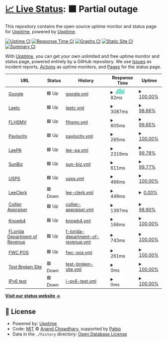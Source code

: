# [📈 Live Status](https://upptime.github.io/upptime): <!--live status--> **🟧 Partial outage**

This repository contains the open-source uptime monitor and status page for [Upptime](https://upptime.js.org), powered by [Upptime](https://github.com/upptime/upptime).

[![Uptime CI](https://github.com/upptime/upptime/workflows/Uptime%20CI/badge.svg)](https://github.com/upptime/upptime/actions?query=workflow%3A%22Uptime+CI%22)
[![Response Time CI](https://github.com/upptime/upptime/workflows/Response%20Time%20CI/badge.svg)](https://github.com/upptime/upptime/actions?query=workflow%3A%22Response+Time+CI%22)
[![Graphs CI](https://github.com/upptime/upptime/workflows/Graphs%20CI/badge.svg)](https://github.com/upptime/upptime/actions?query=workflow%3A%22Graphs+CI%22)
[![Static Site CI](https://github.com/upptime/upptime/workflows/Static%20Site%20CI/badge.svg)](https://github.com/upptime/upptime/actions?query=workflow%3A%22Static+Site+CI%22)
[![Summary CI](https://github.com/upptime/upptime/workflows/Summary%20CI/badge.svg)](https://github.com/upptime/upptime/actions?query=workflow%3A%22Summary+CI%22)

With [Upptime](https://upptime.js.org), you can get your own unlimited and free uptime monitor and status page, powered entirely by a GitHub repository. We use [Issues](https://github.com/upptime/upptime/issues) as incident reports, [Actions](https://github.com/upptime/upptime/actions) as uptime monitors, and [Pages](https://upptime.github.io/upptime) for the status page.

<!--start: status pages-->
<!-- This summary is generated by Upptime (https://github.com/upptime/upptime) -->
<!-- Do not edit this manually, your changes will be overwritten -->
<!-- prettier-ignore -->
| URL | Status | History | Response Time | Uptime |
| --- | ------ | ------- | ------------- | ------ |
| <img alt="" src="https://icons.duckduckgo.com/ip3/www.google.com.ico" height="13"> [Google](https://www.google.com) | 🟩 Up | [google.yml](https://github.com/kendrab-lctc/url.uptime/commits/HEAD/history/google.yml) | <details><summary><img alt="Response time graph" src="./graphs/google/response-time-week.png" height="20"> 82ms</summary><br><a href="https://upptime.github.io/upptime/history/google"><img alt="Response time 113" src="https://img.shields.io/endpoint?url=https%3A%2F%2Fraw.githubusercontent.com%2Fkendrab-lctc%2Furl.uptime%2FHEAD%2Fapi%2Fgoogle%2Fresponse-time.json"></a><br><a href="https://upptime.github.io/upptime/history/google"><img alt="24-hour response time 70" src="https://img.shields.io/endpoint?url=https%3A%2F%2Fraw.githubusercontent.com%2Fkendrab-lctc%2Furl.uptime%2FHEAD%2Fapi%2Fgoogle%2Fresponse-time-day.json"></a><br><a href="https://upptime.github.io/upptime/history/google"><img alt="7-day response time 82" src="https://img.shields.io/endpoint?url=https%3A%2F%2Fraw.githubusercontent.com%2Fkendrab-lctc%2Furl.uptime%2FHEAD%2Fapi%2Fgoogle%2Fresponse-time-week.json"></a><br><a href="https://upptime.github.io/upptime/history/google"><img alt="30-day response time 115" src="https://img.shields.io/endpoint?url=https%3A%2F%2Fraw.githubusercontent.com%2Fkendrab-lctc%2Furl.uptime%2FHEAD%2Fapi%2Fgoogle%2Fresponse-time-month.json"></a><br><a href="https://upptime.github.io/upptime/history/google"><img alt="1-year response time 113" src="https://img.shields.io/endpoint?url=https%3A%2F%2Fraw.githubusercontent.com%2Fkendrab-lctc%2Furl.uptime%2FHEAD%2Fapi%2Fgoogle%2Fresponse-time-year.json"></a></details> | <details><summary><a href="https://upptime.github.io/upptime/history/google">100.00%</a></summary><a href="https://upptime.github.io/upptime/history/google"><img alt="All-time uptime 100.00%" src="https://img.shields.io/endpoint?url=https%3A%2F%2Fraw.githubusercontent.com%2Fkendrab-lctc%2Furl.uptime%2FHEAD%2Fapi%2Fgoogle%2Fuptime.json"></a><br><a href="https://upptime.github.io/upptime/history/google"><img alt="24-hour uptime 100.00%" src="https://img.shields.io/endpoint?url=https%3A%2F%2Fraw.githubusercontent.com%2Fkendrab-lctc%2Furl.uptime%2FHEAD%2Fapi%2Fgoogle%2Fuptime-day.json"></a><br><a href="https://upptime.github.io/upptime/history/google"><img alt="7-day uptime 100.00%" src="https://img.shields.io/endpoint?url=https%3A%2F%2Fraw.githubusercontent.com%2Fkendrab-lctc%2Furl.uptime%2FHEAD%2Fapi%2Fgoogle%2Fuptime-week.json"></a><br><a href="https://upptime.github.io/upptime/history/google"><img alt="30-day uptime 100.00%" src="https://img.shields.io/endpoint?url=https%3A%2F%2Fraw.githubusercontent.com%2Fkendrab-lctc%2Furl.uptime%2FHEAD%2Fapi%2Fgoogle%2Fuptime-month.json"></a><br><a href="https://upptime.github.io/upptime/history/google"><img alt="1-year uptime 100.00%" src="https://img.shields.io/endpoint?url=https%3A%2F%2Fraw.githubusercontent.com%2Fkendrab-lctc%2Furl.uptime%2FHEAD%2Fapi%2Fgoogle%2Fuptime-year.json"></a></details>
| <img alt="" src="https://icons.duckduckgo.com/ip3/leetc.com.ico" height="13"> [Leetc](https://leetc.com) | 🟩 Up | [leetc.yml](https://github.com/kendrab-lctc/url.uptime/commits/HEAD/history/leetc.yml) | <details><summary><img alt="Response time graph" src="./graphs/leetc/response-time-week.png" height="20"> 3087ms</summary><br><a href="https://upptime.github.io/upptime/history/leetc"><img alt="Response time 3460" src="https://img.shields.io/endpoint?url=https%3A%2F%2Fraw.githubusercontent.com%2Fkendrab-lctc%2Furl.uptime%2FHEAD%2Fapi%2Fleetc%2Fresponse-time.json"></a><br><a href="https://upptime.github.io/upptime/history/leetc"><img alt="24-hour response time 246" src="https://img.shields.io/endpoint?url=https%3A%2F%2Fraw.githubusercontent.com%2Fkendrab-lctc%2Furl.uptime%2FHEAD%2Fapi%2Fleetc%2Fresponse-time-day.json"></a><br><a href="https://upptime.github.io/upptime/history/leetc"><img alt="7-day response time 3087" src="https://img.shields.io/endpoint?url=https%3A%2F%2Fraw.githubusercontent.com%2Fkendrab-lctc%2Furl.uptime%2FHEAD%2Fapi%2Fleetc%2Fresponse-time-week.json"></a><br><a href="https://upptime.github.io/upptime/history/leetc"><img alt="30-day response time 3486" src="https://img.shields.io/endpoint?url=https%3A%2F%2Fraw.githubusercontent.com%2Fkendrab-lctc%2Furl.uptime%2FHEAD%2Fapi%2Fleetc%2Fresponse-time-month.json"></a><br><a href="https://upptime.github.io/upptime/history/leetc"><img alt="1-year response time 3460" src="https://img.shields.io/endpoint?url=https%3A%2F%2Fraw.githubusercontent.com%2Fkendrab-lctc%2Furl.uptime%2FHEAD%2Fapi%2Fleetc%2Fresponse-time-year.json"></a></details> | <details><summary><a href="https://upptime.github.io/upptime/history/leetc">98.66%</a></summary><a href="https://upptime.github.io/upptime/history/leetc"><img alt="All-time uptime 99.66%" src="https://img.shields.io/endpoint?url=https%3A%2F%2Fraw.githubusercontent.com%2Fkendrab-lctc%2Furl.uptime%2FHEAD%2Fapi%2Fleetc%2Fuptime.json"></a><br><a href="https://upptime.github.io/upptime/history/leetc"><img alt="24-hour uptime 100.00%" src="https://img.shields.io/endpoint?url=https%3A%2F%2Fraw.githubusercontent.com%2Fkendrab-lctc%2Furl.uptime%2FHEAD%2Fapi%2Fleetc%2Fuptime-day.json"></a><br><a href="https://upptime.github.io/upptime/history/leetc"><img alt="7-day uptime 98.66%" src="https://img.shields.io/endpoint?url=https%3A%2F%2Fraw.githubusercontent.com%2Fkendrab-lctc%2Furl.uptime%2FHEAD%2Fapi%2Fleetc%2Fuptime-week.json"></a><br><a href="https://upptime.github.io/upptime/history/leetc"><img alt="30-day uptime 99.64%" src="https://img.shields.io/endpoint?url=https%3A%2F%2Fraw.githubusercontent.com%2Fkendrab-lctc%2Furl.uptime%2FHEAD%2Fapi%2Fleetc%2Fuptime-month.json"></a><br><a href="https://upptime.github.io/upptime/history/leetc"><img alt="1-year uptime 99.66%" src="https://img.shields.io/endpoint?url=https%3A%2F%2Fraw.githubusercontent.com%2Fkendrab-lctc%2Furl.uptime%2FHEAD%2Fapi%2Fleetc%2Fuptime-year.json"></a></details>
| <img alt="" src="https://icons.duckduckgo.com/ip3/www.flhsmv.gov.ico" height="13"> [FLHSMV](https://www.flhsmv.gov/) | 🟩 Up | [flhsmv.yml](https://github.com/kendrab-lctc/url.uptime/commits/HEAD/history/flhsmv.yml) | <details><summary><img alt="Response time graph" src="./graphs/flhsmv/response-time-week.png" height="20"> 605ms</summary><br><a href="https://upptime.github.io/upptime/history/flhsmv"><img alt="Response time 735" src="https://img.shields.io/endpoint?url=https%3A%2F%2Fraw.githubusercontent.com%2Fkendrab-lctc%2Furl.uptime%2FHEAD%2Fapi%2Fflhsmv%2Fresponse-time.json"></a><br><a href="https://upptime.github.io/upptime/history/flhsmv"><img alt="24-hour response time 441" src="https://img.shields.io/endpoint?url=https%3A%2F%2Fraw.githubusercontent.com%2Fkendrab-lctc%2Furl.uptime%2FHEAD%2Fapi%2Fflhsmv%2Fresponse-time-day.json"></a><br><a href="https://upptime.github.io/upptime/history/flhsmv"><img alt="7-day response time 605" src="https://img.shields.io/endpoint?url=https%3A%2F%2Fraw.githubusercontent.com%2Fkendrab-lctc%2Furl.uptime%2FHEAD%2Fapi%2Fflhsmv%2Fresponse-time-week.json"></a><br><a href="https://upptime.github.io/upptime/history/flhsmv"><img alt="30-day response time 629" src="https://img.shields.io/endpoint?url=https%3A%2F%2Fraw.githubusercontent.com%2Fkendrab-lctc%2Furl.uptime%2FHEAD%2Fapi%2Fflhsmv%2Fresponse-time-month.json"></a><br><a href="https://upptime.github.io/upptime/history/flhsmv"><img alt="1-year response time 735" src="https://img.shields.io/endpoint?url=https%3A%2F%2Fraw.githubusercontent.com%2Fkendrab-lctc%2Furl.uptime%2FHEAD%2Fapi%2Fflhsmv%2Fresponse-time-year.json"></a></details> | <details><summary><a href="https://upptime.github.io/upptime/history/flhsmv">99.85%</a></summary><a href="https://upptime.github.io/upptime/history/flhsmv"><img alt="All-time uptime 97.32%" src="https://img.shields.io/endpoint?url=https%3A%2F%2Fraw.githubusercontent.com%2Fkendrab-lctc%2Furl.uptime%2FHEAD%2Fapi%2Fflhsmv%2Fuptime.json"></a><br><a href="https://upptime.github.io/upptime/history/flhsmv"><img alt="24-hour uptime 98.92%" src="https://img.shields.io/endpoint?url=https%3A%2F%2Fraw.githubusercontent.com%2Fkendrab-lctc%2Furl.uptime%2FHEAD%2Fapi%2Fflhsmv%2Fuptime-day.json"></a><br><a href="https://upptime.github.io/upptime/history/flhsmv"><img alt="7-day uptime 99.85%" src="https://img.shields.io/endpoint?url=https%3A%2F%2Fraw.githubusercontent.com%2Fkendrab-lctc%2Furl.uptime%2FHEAD%2Fapi%2Fflhsmv%2Fuptime-week.json"></a><br><a href="https://upptime.github.io/upptime/history/flhsmv"><img alt="30-day uptime 99.96%" src="https://img.shields.io/endpoint?url=https%3A%2F%2Fraw.githubusercontent.com%2Fkendrab-lctc%2Furl.uptime%2FHEAD%2Fapi%2Fflhsmv%2Fuptime-month.json"></a><br><a href="https://upptime.github.io/upptime/history/flhsmv"><img alt="1-year uptime 97.32%" src="https://img.shields.io/endpoint?url=https%3A%2F%2Fraw.githubusercontent.com%2Fkendrab-lctc%2Furl.uptime%2FHEAD%2Fapi%2Fflhsmv%2Fuptime-year.json"></a></details>
| <img alt="" src="https://icons.duckduckgo.com/ip3/access.paylocity.com.ico" height="13"> [Paylocity](https://access.paylocity.com) | 🟩 Up | [paylocity.yml](https://github.com/kendrab-lctc/url.uptime/commits/HEAD/history/paylocity.yml) | <details><summary><img alt="Response time graph" src="./graphs/paylocity/response-time-week.png" height="20"> 265ms</summary><br><a href="https://upptime.github.io/upptime/history/paylocity"><img alt="Response time 241" src="https://img.shields.io/endpoint?url=https%3A%2F%2Fraw.githubusercontent.com%2Fkendrab-lctc%2Furl.uptime%2FHEAD%2Fapi%2Fpaylocity%2Fresponse-time.json"></a><br><a href="https://upptime.github.io/upptime/history/paylocity"><img alt="24-hour response time 167" src="https://img.shields.io/endpoint?url=https%3A%2F%2Fraw.githubusercontent.com%2Fkendrab-lctc%2Furl.uptime%2FHEAD%2Fapi%2Fpaylocity%2Fresponse-time-day.json"></a><br><a href="https://upptime.github.io/upptime/history/paylocity"><img alt="7-day response time 265" src="https://img.shields.io/endpoint?url=https%3A%2F%2Fraw.githubusercontent.com%2Fkendrab-lctc%2Furl.uptime%2FHEAD%2Fapi%2Fpaylocity%2Fresponse-time-week.json"></a><br><a href="https://upptime.github.io/upptime/history/paylocity"><img alt="30-day response time 269" src="https://img.shields.io/endpoint?url=https%3A%2F%2Fraw.githubusercontent.com%2Fkendrab-lctc%2Furl.uptime%2FHEAD%2Fapi%2Fpaylocity%2Fresponse-time-month.json"></a><br><a href="https://upptime.github.io/upptime/history/paylocity"><img alt="1-year response time 241" src="https://img.shields.io/endpoint?url=https%3A%2F%2Fraw.githubusercontent.com%2Fkendrab-lctc%2Furl.uptime%2FHEAD%2Fapi%2Fpaylocity%2Fresponse-time-year.json"></a></details> | <details><summary><a href="https://upptime.github.io/upptime/history/paylocity">100.00%</a></summary><a href="https://upptime.github.io/upptime/history/paylocity"><img alt="All-time uptime 99.99%" src="https://img.shields.io/endpoint?url=https%3A%2F%2Fraw.githubusercontent.com%2Fkendrab-lctc%2Furl.uptime%2FHEAD%2Fapi%2Fpaylocity%2Fuptime.json"></a><br><a href="https://upptime.github.io/upptime/history/paylocity"><img alt="24-hour uptime 100.00%" src="https://img.shields.io/endpoint?url=https%3A%2F%2Fraw.githubusercontent.com%2Fkendrab-lctc%2Furl.uptime%2FHEAD%2Fapi%2Fpaylocity%2Fuptime-day.json"></a><br><a href="https://upptime.github.io/upptime/history/paylocity"><img alt="7-day uptime 100.00%" src="https://img.shields.io/endpoint?url=https%3A%2F%2Fraw.githubusercontent.com%2Fkendrab-lctc%2Furl.uptime%2FHEAD%2Fapi%2Fpaylocity%2Fuptime-week.json"></a><br><a href="https://upptime.github.io/upptime/history/paylocity"><img alt="30-day uptime 100.00%" src="https://img.shields.io/endpoint?url=https%3A%2F%2Fraw.githubusercontent.com%2Fkendrab-lctc%2Furl.uptime%2FHEAD%2Fapi%2Fpaylocity%2Fuptime-month.json"></a><br><a href="https://upptime.github.io/upptime/history/paylocity"><img alt="1-year uptime 99.99%" src="https://img.shields.io/endpoint?url=https%3A%2F%2Fraw.githubusercontent.com%2Fkendrab-lctc%2Furl.uptime%2FHEAD%2Fapi%2Fpaylocity%2Fuptime-year.json"></a></details>
| <img alt="" src="https://icons.duckduckgo.com/ip3/leepa.org.ico" height="13"> [LeePA](https://Leepa.org) | 🟩 Up | [lee-pa.yml](https://github.com/kendrab-lctc/url.uptime/commits/HEAD/history/lee-pa.yml) | <details><summary><img alt="Response time graph" src="./graphs/lee-pa/response-time-week.png" height="20"> 2319ms</summary><br><a href="https://upptime.github.io/upptime/history/lee-pa"><img alt="Response time 1398" src="https://img.shields.io/endpoint?url=https%3A%2F%2Fraw.githubusercontent.com%2Fkendrab-lctc%2Furl.uptime%2FHEAD%2Fapi%2Flee-pa%2Fresponse-time.json"></a><br><a href="https://upptime.github.io/upptime/history/lee-pa"><img alt="24-hour response time 4754" src="https://img.shields.io/endpoint?url=https%3A%2F%2Fraw.githubusercontent.com%2Fkendrab-lctc%2Furl.uptime%2FHEAD%2Fapi%2Flee-pa%2Fresponse-time-day.json"></a><br><a href="https://upptime.github.io/upptime/history/lee-pa"><img alt="7-day response time 2319" src="https://img.shields.io/endpoint?url=https%3A%2F%2Fraw.githubusercontent.com%2Fkendrab-lctc%2Furl.uptime%2FHEAD%2Fapi%2Flee-pa%2Fresponse-time-week.json"></a><br><a href="https://upptime.github.io/upptime/history/lee-pa"><img alt="30-day response time 1507" src="https://img.shields.io/endpoint?url=https%3A%2F%2Fraw.githubusercontent.com%2Fkendrab-lctc%2Furl.uptime%2FHEAD%2Fapi%2Flee-pa%2Fresponse-time-month.json"></a><br><a href="https://upptime.github.io/upptime/history/lee-pa"><img alt="1-year response time 1398" src="https://img.shields.io/endpoint?url=https%3A%2F%2Fraw.githubusercontent.com%2Fkendrab-lctc%2Furl.uptime%2FHEAD%2Fapi%2Flee-pa%2Fresponse-time-year.json"></a></details> | <details><summary><a href="https://upptime.github.io/upptime/history/lee-pa">99.78%</a></summary><a href="https://upptime.github.io/upptime/history/lee-pa"><img alt="All-time uptime 99.73%" src="https://img.shields.io/endpoint?url=https%3A%2F%2Fraw.githubusercontent.com%2Fkendrab-lctc%2Furl.uptime%2FHEAD%2Fapi%2Flee-pa%2Fuptime.json"></a><br><a href="https://upptime.github.io/upptime/history/lee-pa"><img alt="24-hour uptime 100.00%" src="https://img.shields.io/endpoint?url=https%3A%2F%2Fraw.githubusercontent.com%2Fkendrab-lctc%2Furl.uptime%2FHEAD%2Fapi%2Flee-pa%2Fuptime-day.json"></a><br><a href="https://upptime.github.io/upptime/history/lee-pa"><img alt="7-day uptime 99.78%" src="https://img.shields.io/endpoint?url=https%3A%2F%2Fraw.githubusercontent.com%2Fkendrab-lctc%2Furl.uptime%2FHEAD%2Fapi%2Flee-pa%2Fuptime-week.json"></a><br><a href="https://upptime.github.io/upptime/history/lee-pa"><img alt="30-day uptime 99.95%" src="https://img.shields.io/endpoint?url=https%3A%2F%2Fraw.githubusercontent.com%2Fkendrab-lctc%2Furl.uptime%2FHEAD%2Fapi%2Flee-pa%2Fuptime-month.json"></a><br><a href="https://upptime.github.io/upptime/history/lee-pa"><img alt="1-year uptime 99.73%" src="https://img.shields.io/endpoint?url=https%3A%2F%2Fraw.githubusercontent.com%2Fkendrab-lctc%2Furl.uptime%2FHEAD%2Fapi%2Flee-pa%2Fuptime-year.json"></a></details>
| <img alt="" src="https://icons.duckduckgo.com/ip3/sunbiz.org.ico" height="13"> [SunBiz](https://sunbiz.org) | 🟩 Up | [sun-biz.yml](https://github.com/kendrab-lctc/url.uptime/commits/HEAD/history/sun-biz.yml) | <details><summary><img alt="Response time graph" src="./graphs/sun-biz/response-time-week.png" height="20"> 611ms</summary><br><a href="https://upptime.github.io/upptime/history/sun-biz"><img alt="Response time 702" src="https://img.shields.io/endpoint?url=https%3A%2F%2Fraw.githubusercontent.com%2Fkendrab-lctc%2Furl.uptime%2FHEAD%2Fapi%2Fsun-biz%2Fresponse-time.json"></a><br><a href="https://upptime.github.io/upptime/history/sun-biz"><img alt="24-hour response time 558" src="https://img.shields.io/endpoint?url=https%3A%2F%2Fraw.githubusercontent.com%2Fkendrab-lctc%2Furl.uptime%2FHEAD%2Fapi%2Fsun-biz%2Fresponse-time-day.json"></a><br><a href="https://upptime.github.io/upptime/history/sun-biz"><img alt="7-day response time 611" src="https://img.shields.io/endpoint?url=https%3A%2F%2Fraw.githubusercontent.com%2Fkendrab-lctc%2Furl.uptime%2FHEAD%2Fapi%2Fsun-biz%2Fresponse-time-week.json"></a><br><a href="https://upptime.github.io/upptime/history/sun-biz"><img alt="30-day response time 695" src="https://img.shields.io/endpoint?url=https%3A%2F%2Fraw.githubusercontent.com%2Fkendrab-lctc%2Furl.uptime%2FHEAD%2Fapi%2Fsun-biz%2Fresponse-time-month.json"></a><br><a href="https://upptime.github.io/upptime/history/sun-biz"><img alt="1-year response time 702" src="https://img.shields.io/endpoint?url=https%3A%2F%2Fraw.githubusercontent.com%2Fkendrab-lctc%2Furl.uptime%2FHEAD%2Fapi%2Fsun-biz%2Fresponse-time-year.json"></a></details> | <details><summary><a href="https://upptime.github.io/upptime/history/sun-biz">99.77%</a></summary><a href="https://upptime.github.io/upptime/history/sun-biz"><img alt="All-time uptime 99.79%" src="https://img.shields.io/endpoint?url=https%3A%2F%2Fraw.githubusercontent.com%2Fkendrab-lctc%2Furl.uptime%2FHEAD%2Fapi%2Fsun-biz%2Fuptime.json"></a><br><a href="https://upptime.github.io/upptime/history/sun-biz"><img alt="24-hour uptime 100.00%" src="https://img.shields.io/endpoint?url=https%3A%2F%2Fraw.githubusercontent.com%2Fkendrab-lctc%2Furl.uptime%2FHEAD%2Fapi%2Fsun-biz%2Fuptime-day.json"></a><br><a href="https://upptime.github.io/upptime/history/sun-biz"><img alt="7-day uptime 99.77%" src="https://img.shields.io/endpoint?url=https%3A%2F%2Fraw.githubusercontent.com%2Fkendrab-lctc%2Furl.uptime%2FHEAD%2Fapi%2Fsun-biz%2Fuptime-week.json"></a><br><a href="https://upptime.github.io/upptime/history/sun-biz"><img alt="30-day uptime 98.87%" src="https://img.shields.io/endpoint?url=https%3A%2F%2Fraw.githubusercontent.com%2Fkendrab-lctc%2Furl.uptime%2FHEAD%2Fapi%2Fsun-biz%2Fuptime-month.json"></a><br><a href="https://upptime.github.io/upptime/history/sun-biz"><img alt="1-year uptime 99.79%" src="https://img.shields.io/endpoint?url=https%3A%2F%2Fraw.githubusercontent.com%2Fkendrab-lctc%2Furl.uptime%2FHEAD%2Fapi%2Fsun-biz%2Fuptime-year.json"></a></details>
| <img alt="" src="https://icons.duckduckgo.com/ip3/usps.com.ico" height="13"> [USPS](https://usps.com) | 🟩 Up | [usps.yml](https://github.com/kendrab-lctc/url.uptime/commits/HEAD/history/usps.yml) | <details><summary><img alt="Response time graph" src="./graphs/usps/response-time-week.png" height="20"> 466ms</summary><br><a href="https://upptime.github.io/upptime/history/usps"><img alt="Response time 464" src="https://img.shields.io/endpoint?url=https%3A%2F%2Fraw.githubusercontent.com%2Fkendrab-lctc%2Furl.uptime%2FHEAD%2Fapi%2Fusps%2Fresponse-time.json"></a><br><a href="https://upptime.github.io/upptime/history/usps"><img alt="24-hour response time 427" src="https://img.shields.io/endpoint?url=https%3A%2F%2Fraw.githubusercontent.com%2Fkendrab-lctc%2Furl.uptime%2FHEAD%2Fapi%2Fusps%2Fresponse-time-day.json"></a><br><a href="https://upptime.github.io/upptime/history/usps"><img alt="7-day response time 466" src="https://img.shields.io/endpoint?url=https%3A%2F%2Fraw.githubusercontent.com%2Fkendrab-lctc%2Furl.uptime%2FHEAD%2Fapi%2Fusps%2Fresponse-time-week.json"></a><br><a href="https://upptime.github.io/upptime/history/usps"><img alt="30-day response time 429" src="https://img.shields.io/endpoint?url=https%3A%2F%2Fraw.githubusercontent.com%2Fkendrab-lctc%2Furl.uptime%2FHEAD%2Fapi%2Fusps%2Fresponse-time-month.json"></a><br><a href="https://upptime.github.io/upptime/history/usps"><img alt="1-year response time 464" src="https://img.shields.io/endpoint?url=https%3A%2F%2Fraw.githubusercontent.com%2Fkendrab-lctc%2Furl.uptime%2FHEAD%2Fapi%2Fusps%2Fresponse-time-year.json"></a></details> | <details><summary><a href="https://upptime.github.io/upptime/history/usps">100.00%</a></summary><a href="https://upptime.github.io/upptime/history/usps"><img alt="All-time uptime 99.98%" src="https://img.shields.io/endpoint?url=https%3A%2F%2Fraw.githubusercontent.com%2Fkendrab-lctc%2Furl.uptime%2FHEAD%2Fapi%2Fusps%2Fuptime.json"></a><br><a href="https://upptime.github.io/upptime/history/usps"><img alt="24-hour uptime 100.00%" src="https://img.shields.io/endpoint?url=https%3A%2F%2Fraw.githubusercontent.com%2Fkendrab-lctc%2Furl.uptime%2FHEAD%2Fapi%2Fusps%2Fuptime-day.json"></a><br><a href="https://upptime.github.io/upptime/history/usps"><img alt="7-day uptime 100.00%" src="https://img.shields.io/endpoint?url=https%3A%2F%2Fraw.githubusercontent.com%2Fkendrab-lctc%2Furl.uptime%2FHEAD%2Fapi%2Fusps%2Fuptime-week.json"></a><br><a href="https://upptime.github.io/upptime/history/usps"><img alt="30-day uptime 100.00%" src="https://img.shields.io/endpoint?url=https%3A%2F%2Fraw.githubusercontent.com%2Fkendrab-lctc%2Furl.uptime%2FHEAD%2Fapi%2Fusps%2Fuptime-month.json"></a><br><a href="https://upptime.github.io/upptime/history/usps"><img alt="1-year uptime 99.98%" src="https://img.shields.io/endpoint?url=https%3A%2F%2Fraw.githubusercontent.com%2Fkendrab-lctc%2Furl.uptime%2FHEAD%2Fapi%2Fusps%2Fuptime-year.json"></a></details>
| <img alt="" src="https://icons.duckduckgo.com/ip3/www.leeclerk.org.ico" height="13"> [LeeClerk](https://www.leeclerk.org/) | 🟥 Down | [lee-clerk.yml](https://github.com/kendrab-lctc/url.uptime/commits/HEAD/history/lee-clerk.yml) | <details><summary><img alt="Response time graph" src="./graphs/lee-clerk/response-time-week.png" height="20"> 449ms</summary><br><a href="https://upptime.github.io/upptime/history/lee-clerk"><img alt="Response time 386" src="https://img.shields.io/endpoint?url=https%3A%2F%2Fraw.githubusercontent.com%2Fkendrab-lctc%2Furl.uptime%2FHEAD%2Fapi%2Flee-clerk%2Fresponse-time.json"></a><br><a href="https://upptime.github.io/upptime/history/lee-clerk"><img alt="24-hour response time 364" src="https://img.shields.io/endpoint?url=https%3A%2F%2Fraw.githubusercontent.com%2Fkendrab-lctc%2Furl.uptime%2FHEAD%2Fapi%2Flee-clerk%2Fresponse-time-day.json"></a><br><a href="https://upptime.github.io/upptime/history/lee-clerk"><img alt="7-day response time 449" src="https://img.shields.io/endpoint?url=https%3A%2F%2Fraw.githubusercontent.com%2Fkendrab-lctc%2Furl.uptime%2FHEAD%2Fapi%2Flee-clerk%2Fresponse-time-week.json"></a><br><a href="https://upptime.github.io/upptime/history/lee-clerk"><img alt="30-day response time 415" src="https://img.shields.io/endpoint?url=https%3A%2F%2Fraw.githubusercontent.com%2Fkendrab-lctc%2Furl.uptime%2FHEAD%2Fapi%2Flee-clerk%2Fresponse-time-month.json"></a><br><a href="https://upptime.github.io/upptime/history/lee-clerk"><img alt="1-year response time 386" src="https://img.shields.io/endpoint?url=https%3A%2F%2Fraw.githubusercontent.com%2Fkendrab-lctc%2Furl.uptime%2FHEAD%2Fapi%2Flee-clerk%2Fresponse-time-year.json"></a></details> | <details><summary><a href="https://upptime.github.io/upptime/history/lee-clerk">0.00%</a></summary><a href="https://upptime.github.io/upptime/history/lee-clerk"><img alt="All-time uptime 0.00%" src="https://img.shields.io/endpoint?url=https%3A%2F%2Fraw.githubusercontent.com%2Fkendrab-lctc%2Furl.uptime%2FHEAD%2Fapi%2Flee-clerk%2Fuptime.json"></a><br><a href="https://upptime.github.io/upptime/history/lee-clerk"><img alt="24-hour uptime 0.00%" src="https://img.shields.io/endpoint?url=https%3A%2F%2Fraw.githubusercontent.com%2Fkendrab-lctc%2Furl.uptime%2FHEAD%2Fapi%2Flee-clerk%2Fuptime-day.json"></a><br><a href="https://upptime.github.io/upptime/history/lee-clerk"><img alt="7-day uptime 0.00%" src="https://img.shields.io/endpoint?url=https%3A%2F%2Fraw.githubusercontent.com%2Fkendrab-lctc%2Furl.uptime%2FHEAD%2Fapi%2Flee-clerk%2Fuptime-week.json"></a><br><a href="https://upptime.github.io/upptime/history/lee-clerk"><img alt="30-day uptime 1.38%" src="https://img.shields.io/endpoint?url=https%3A%2F%2Fraw.githubusercontent.com%2Fkendrab-lctc%2Furl.uptime%2FHEAD%2Fapi%2Flee-clerk%2Fuptime-month.json"></a><br><a href="https://upptime.github.io/upptime/history/lee-clerk"><img alt="1-year uptime 0.00%" src="https://img.shields.io/endpoint?url=https%3A%2F%2Fraw.githubusercontent.com%2Fkendrab-lctc%2Furl.uptime%2FHEAD%2Fapi%2Flee-clerk%2Fuptime-year.json"></a></details>
| <img alt="" src="https://icons.duckduckgo.com/ip3/www.collierappraiser.com.ico" height="13"> [Collier Appraiser](https://www.collierappraiser.com/) | 🟩 Up | [collier-appraiser.yml](https://github.com/kendrab-lctc/url.uptime/commits/HEAD/history/collier-appraiser.yml) | <details><summary><img alt="Response time graph" src="./graphs/collier-appraiser/response-time-week.png" height="20"> 1397ms</summary><br><a href="https://upptime.github.io/upptime/history/collier-appraiser"><img alt="Response time 475" src="https://img.shields.io/endpoint?url=https%3A%2F%2Fraw.githubusercontent.com%2Fkendrab-lctc%2Furl.uptime%2FHEAD%2Fapi%2Fcollier-appraiser%2Fresponse-time.json"></a><br><a href="https://upptime.github.io/upptime/history/collier-appraiser"><img alt="24-hour response time 2504" src="https://img.shields.io/endpoint?url=https%3A%2F%2Fraw.githubusercontent.com%2Fkendrab-lctc%2Furl.uptime%2FHEAD%2Fapi%2Fcollier-appraiser%2Fresponse-time-day.json"></a><br><a href="https://upptime.github.io/upptime/history/collier-appraiser"><img alt="7-day response time 1397" src="https://img.shields.io/endpoint?url=https%3A%2F%2Fraw.githubusercontent.com%2Fkendrab-lctc%2Furl.uptime%2FHEAD%2Fapi%2Fcollier-appraiser%2Fresponse-time-week.json"></a><br><a href="https://upptime.github.io/upptime/history/collier-appraiser"><img alt="30-day response time 690" src="https://img.shields.io/endpoint?url=https%3A%2F%2Fraw.githubusercontent.com%2Fkendrab-lctc%2Furl.uptime%2FHEAD%2Fapi%2Fcollier-appraiser%2Fresponse-time-month.json"></a><br><a href="https://upptime.github.io/upptime/history/collier-appraiser"><img alt="1-year response time 475" src="https://img.shields.io/endpoint?url=https%3A%2F%2Fraw.githubusercontent.com%2Fkendrab-lctc%2Furl.uptime%2FHEAD%2Fapi%2Fcollier-appraiser%2Fresponse-time-year.json"></a></details> | <details><summary><a href="https://upptime.github.io/upptime/history/collier-appraiser">98.90%</a></summary><a href="https://upptime.github.io/upptime/history/collier-appraiser"><img alt="All-time uptime 99.82%" src="https://img.shields.io/endpoint?url=https%3A%2F%2Fraw.githubusercontent.com%2Fkendrab-lctc%2Furl.uptime%2FHEAD%2Fapi%2Fcollier-appraiser%2Fuptime.json"></a><br><a href="https://upptime.github.io/upptime/history/collier-appraiser"><img alt="24-hour uptime 92.28%" src="https://img.shields.io/endpoint?url=https%3A%2F%2Fraw.githubusercontent.com%2Fkendrab-lctc%2Furl.uptime%2FHEAD%2Fapi%2Fcollier-appraiser%2Fuptime-day.json"></a><br><a href="https://upptime.github.io/upptime/history/collier-appraiser"><img alt="7-day uptime 98.90%" src="https://img.shields.io/endpoint?url=https%3A%2F%2Fraw.githubusercontent.com%2Fkendrab-lctc%2Furl.uptime%2FHEAD%2Fapi%2Fcollier-appraiser%2Fuptime-week.json"></a><br><a href="https://upptime.github.io/upptime/history/collier-appraiser"><img alt="30-day uptime 99.75%" src="https://img.shields.io/endpoint?url=https%3A%2F%2Fraw.githubusercontent.com%2Fkendrab-lctc%2Furl.uptime%2FHEAD%2Fapi%2Fcollier-appraiser%2Fuptime-month.json"></a><br><a href="https://upptime.github.io/upptime/history/collier-appraiser"><img alt="1-year uptime 99.82%" src="https://img.shields.io/endpoint?url=https%3A%2F%2Fraw.githubusercontent.com%2Fkendrab-lctc%2Furl.uptime%2FHEAD%2Fapi%2Fcollier-appraiser%2Fuptime-year.json"></a></details>
| <img alt="" src="https://icons.duckduckgo.com/ip3/training.knowbe4.com.ico" height="13"> [Knowb4](https://training.knowbe4.com/ui/login?logout=true) | 🟩 Up | [knowb4.yml](https://github.com/kendrab-lctc/url.uptime/commits/HEAD/history/knowb4.yml) | <details><summary><img alt="Response time graph" src="./graphs/knowb4/response-time-week.png" height="20"> 166ms</summary><br><a href="https://upptime.github.io/upptime/history/knowb4"><img alt="Response time 253" src="https://img.shields.io/endpoint?url=https%3A%2F%2Fraw.githubusercontent.com%2Fkendrab-lctc%2Furl.uptime%2FHEAD%2Fapi%2Fknowb4%2Fresponse-time.json"></a><br><a href="https://upptime.github.io/upptime/history/knowb4"><img alt="24-hour response time 119" src="https://img.shields.io/endpoint?url=https%3A%2F%2Fraw.githubusercontent.com%2Fkendrab-lctc%2Furl.uptime%2FHEAD%2Fapi%2Fknowb4%2Fresponse-time-day.json"></a><br><a href="https://upptime.github.io/upptime/history/knowb4"><img alt="7-day response time 166" src="https://img.shields.io/endpoint?url=https%3A%2F%2Fraw.githubusercontent.com%2Fkendrab-lctc%2Furl.uptime%2FHEAD%2Fapi%2Fknowb4%2Fresponse-time-week.json"></a><br><a href="https://upptime.github.io/upptime/history/knowb4"><img alt="30-day response time 228" src="https://img.shields.io/endpoint?url=https%3A%2F%2Fraw.githubusercontent.com%2Fkendrab-lctc%2Furl.uptime%2FHEAD%2Fapi%2Fknowb4%2Fresponse-time-month.json"></a><br><a href="https://upptime.github.io/upptime/history/knowb4"><img alt="1-year response time 253" src="https://img.shields.io/endpoint?url=https%3A%2F%2Fraw.githubusercontent.com%2Fkendrab-lctc%2Furl.uptime%2FHEAD%2Fapi%2Fknowb4%2Fresponse-time-year.json"></a></details> | <details><summary><a href="https://upptime.github.io/upptime/history/knowb4">100.00%</a></summary><a href="https://upptime.github.io/upptime/history/knowb4"><img alt="All-time uptime 99.98%" src="https://img.shields.io/endpoint?url=https%3A%2F%2Fraw.githubusercontent.com%2Fkendrab-lctc%2Furl.uptime%2FHEAD%2Fapi%2Fknowb4%2Fuptime.json"></a><br><a href="https://upptime.github.io/upptime/history/knowb4"><img alt="24-hour uptime 100.00%" src="https://img.shields.io/endpoint?url=https%3A%2F%2Fraw.githubusercontent.com%2Fkendrab-lctc%2Furl.uptime%2FHEAD%2Fapi%2Fknowb4%2Fuptime-day.json"></a><br><a href="https://upptime.github.io/upptime/history/knowb4"><img alt="7-day uptime 100.00%" src="https://img.shields.io/endpoint?url=https%3A%2F%2Fraw.githubusercontent.com%2Fkendrab-lctc%2Furl.uptime%2FHEAD%2Fapi%2Fknowb4%2Fuptime-week.json"></a><br><a href="https://upptime.github.io/upptime/history/knowb4"><img alt="30-day uptime 100.00%" src="https://img.shields.io/endpoint?url=https%3A%2F%2Fraw.githubusercontent.com%2Fkendrab-lctc%2Furl.uptime%2FHEAD%2Fapi%2Fknowb4%2Fuptime-month.json"></a><br><a href="https://upptime.github.io/upptime/history/knowb4"><img alt="1-year uptime 99.98%" src="https://img.shields.io/endpoint?url=https%3A%2F%2Fraw.githubusercontent.com%2Fkendrab-lctc%2Furl.uptime%2FHEAD%2Fapi%2Fknowb4%2Fuptime-year.json"></a></details>
| <img alt="" src="https://icons.duckduckgo.com/ip3/floridarevenue.com.ico" height="13"> [FLorida Department of Revenue](https://floridarevenue.com) | 🟩 Up | [f-lorida-department-of-revenue.yml](https://github.com/kendrab-lctc/url.uptime/commits/HEAD/history/f-lorida-department-of-revenue.yml) | <details><summary><img alt="Response time graph" src="./graphs/f-lorida-department-of-revenue/response-time-week.png" height="20"> 743ms</summary><br><a href="https://upptime.github.io/upptime/history/f-lorida-department-of-revenue"><img alt="Response time 819" src="https://img.shields.io/endpoint?url=https%3A%2F%2Fraw.githubusercontent.com%2Fkendrab-lctc%2Furl.uptime%2FHEAD%2Fapi%2Ff-lorida-department-of-revenue%2Fresponse-time.json"></a><br><a href="https://upptime.github.io/upptime/history/f-lorida-department-of-revenue"><img alt="24-hour response time 663" src="https://img.shields.io/endpoint?url=https%3A%2F%2Fraw.githubusercontent.com%2Fkendrab-lctc%2Furl.uptime%2FHEAD%2Fapi%2Ff-lorida-department-of-revenue%2Fresponse-time-day.json"></a><br><a href="https://upptime.github.io/upptime/history/f-lorida-department-of-revenue"><img alt="7-day response time 743" src="https://img.shields.io/endpoint?url=https%3A%2F%2Fraw.githubusercontent.com%2Fkendrab-lctc%2Furl.uptime%2FHEAD%2Fapi%2Ff-lorida-department-of-revenue%2Fresponse-time-week.json"></a><br><a href="https://upptime.github.io/upptime/history/f-lorida-department-of-revenue"><img alt="30-day response time 802" src="https://img.shields.io/endpoint?url=https%3A%2F%2Fraw.githubusercontent.com%2Fkendrab-lctc%2Furl.uptime%2FHEAD%2Fapi%2Ff-lorida-department-of-revenue%2Fresponse-time-month.json"></a><br><a href="https://upptime.github.io/upptime/history/f-lorida-department-of-revenue"><img alt="1-year response time 819" src="https://img.shields.io/endpoint?url=https%3A%2F%2Fraw.githubusercontent.com%2Fkendrab-lctc%2Furl.uptime%2FHEAD%2Fapi%2Ff-lorida-department-of-revenue%2Fresponse-time-year.json"></a></details> | <details><summary><a href="https://upptime.github.io/upptime/history/f-lorida-department-of-revenue">100.00%</a></summary><a href="https://upptime.github.io/upptime/history/f-lorida-department-of-revenue"><img alt="All-time uptime 99.97%" src="https://img.shields.io/endpoint?url=https%3A%2F%2Fraw.githubusercontent.com%2Fkendrab-lctc%2Furl.uptime%2FHEAD%2Fapi%2Ff-lorida-department-of-revenue%2Fuptime.json"></a><br><a href="https://upptime.github.io/upptime/history/f-lorida-department-of-revenue"><img alt="24-hour uptime 100.00%" src="https://img.shields.io/endpoint?url=https%3A%2F%2Fraw.githubusercontent.com%2Fkendrab-lctc%2Furl.uptime%2FHEAD%2Fapi%2Ff-lorida-department-of-revenue%2Fuptime-day.json"></a><br><a href="https://upptime.github.io/upptime/history/f-lorida-department-of-revenue"><img alt="7-day uptime 100.00%" src="https://img.shields.io/endpoint?url=https%3A%2F%2Fraw.githubusercontent.com%2Fkendrab-lctc%2Furl.uptime%2FHEAD%2Fapi%2Ff-lorida-department-of-revenue%2Fuptime-week.json"></a><br><a href="https://upptime.github.io/upptime/history/f-lorida-department-of-revenue"><img alt="30-day uptime 100.00%" src="https://img.shields.io/endpoint?url=https%3A%2F%2Fraw.githubusercontent.com%2Fkendrab-lctc%2Furl.uptime%2FHEAD%2Fapi%2Ff-lorida-department-of-revenue%2Fuptime-month.json"></a><br><a href="https://upptime.github.io/upptime/history/f-lorida-department-of-revenue"><img alt="1-year uptime 99.97%" src="https://img.shields.io/endpoint?url=https%3A%2F%2Fraw.githubusercontent.com%2Fkendrab-lctc%2Furl.uptime%2FHEAD%2Fapi%2Ff-lorida-department-of-revenue%2Fuptime-year.json"></a></details>
| <img alt="" src="https://icons.duckduckgo.com/ip3/gooutdoorsflorida.com.ico" height="13"> [FWC POS](https://gooutdoorsflorida.com) | 🟩 Up | [fwc-pos.yml](https://github.com/kendrab-lctc/url.uptime/commits/HEAD/history/fwc-pos.yml) | <details><summary><img alt="Response time graph" src="./graphs/fwc-pos/response-time-week.png" height="20"> 261ms</summary><br><a href="https://upptime.github.io/upptime/history/fwc-pos"><img alt="Response time 322" src="https://img.shields.io/endpoint?url=https%3A%2F%2Fraw.githubusercontent.com%2Fkendrab-lctc%2Furl.uptime%2FHEAD%2Fapi%2Ffwc-pos%2Fresponse-time.json"></a><br><a href="https://upptime.github.io/upptime/history/fwc-pos"><img alt="24-hour response time 224" src="https://img.shields.io/endpoint?url=https%3A%2F%2Fraw.githubusercontent.com%2Fkendrab-lctc%2Furl.uptime%2FHEAD%2Fapi%2Ffwc-pos%2Fresponse-time-day.json"></a><br><a href="https://upptime.github.io/upptime/history/fwc-pos"><img alt="7-day response time 261" src="https://img.shields.io/endpoint?url=https%3A%2F%2Fraw.githubusercontent.com%2Fkendrab-lctc%2Furl.uptime%2FHEAD%2Fapi%2Ffwc-pos%2Fresponse-time-week.json"></a><br><a href="https://upptime.github.io/upptime/history/fwc-pos"><img alt="30-day response time 318" src="https://img.shields.io/endpoint?url=https%3A%2F%2Fraw.githubusercontent.com%2Fkendrab-lctc%2Furl.uptime%2FHEAD%2Fapi%2Ffwc-pos%2Fresponse-time-month.json"></a><br><a href="https://upptime.github.io/upptime/history/fwc-pos"><img alt="1-year response time 322" src="https://img.shields.io/endpoint?url=https%3A%2F%2Fraw.githubusercontent.com%2Fkendrab-lctc%2Furl.uptime%2FHEAD%2Fapi%2Ffwc-pos%2Fresponse-time-year.json"></a></details> | <details><summary><a href="https://upptime.github.io/upptime/history/fwc-pos">100.00%</a></summary><a href="https://upptime.github.io/upptime/history/fwc-pos"><img alt="All-time uptime 99.98%" src="https://img.shields.io/endpoint?url=https%3A%2F%2Fraw.githubusercontent.com%2Fkendrab-lctc%2Furl.uptime%2FHEAD%2Fapi%2Ffwc-pos%2Fuptime.json"></a><br><a href="https://upptime.github.io/upptime/history/fwc-pos"><img alt="24-hour uptime 100.00%" src="https://img.shields.io/endpoint?url=https%3A%2F%2Fraw.githubusercontent.com%2Fkendrab-lctc%2Furl.uptime%2FHEAD%2Fapi%2Ffwc-pos%2Fuptime-day.json"></a><br><a href="https://upptime.github.io/upptime/history/fwc-pos"><img alt="7-day uptime 100.00%" src="https://img.shields.io/endpoint?url=https%3A%2F%2Fraw.githubusercontent.com%2Fkendrab-lctc%2Furl.uptime%2FHEAD%2Fapi%2Ffwc-pos%2Fuptime-week.json"></a><br><a href="https://upptime.github.io/upptime/history/fwc-pos"><img alt="30-day uptime 100.00%" src="https://img.shields.io/endpoint?url=https%3A%2F%2Fraw.githubusercontent.com%2Fkendrab-lctc%2Furl.uptime%2FHEAD%2Fapi%2Ffwc-pos%2Fuptime-month.json"></a><br><a href="https://upptime.github.io/upptime/history/fwc-pos"><img alt="1-year uptime 99.98%" src="https://img.shields.io/endpoint?url=https%3A%2F%2Fraw.githubusercontent.com%2Fkendrab-lctc%2Furl.uptime%2FHEAD%2Fapi%2Ffwc-pos%2Fuptime-year.json"></a></details>
| <img alt="" src="https://icons.duckduckgo.com/ip3/thissitedoesnotexist.koj.co.ico" height="13"> [Test Broken Site](https://thissitedoesnotexist.koj.co) | 🟥 Down | [test-broken-site.yml](https://github.com/kendrab-lctc/url.uptime/commits/HEAD/history/test-broken-site.yml) | <details><summary><img alt="Response time graph" src="./graphs/test-broken-site/response-time-week.png" height="20"> 0ms</summary><br><a href="https://upptime.github.io/upptime/history/test-broken-site"><img alt="Response time 0" src="https://img.shields.io/endpoint?url=https%3A%2F%2Fraw.githubusercontent.com%2Fkendrab-lctc%2Furl.uptime%2FHEAD%2Fapi%2Ftest-broken-site%2Fresponse-time.json"></a><br><a href="https://upptime.github.io/upptime/history/test-broken-site"><img alt="24-hour response time 0" src="https://img.shields.io/endpoint?url=https%3A%2F%2Fraw.githubusercontent.com%2Fkendrab-lctc%2Furl.uptime%2FHEAD%2Fapi%2Ftest-broken-site%2Fresponse-time-day.json"></a><br><a href="https://upptime.github.io/upptime/history/test-broken-site"><img alt="7-day response time 0" src="https://img.shields.io/endpoint?url=https%3A%2F%2Fraw.githubusercontent.com%2Fkendrab-lctc%2Furl.uptime%2FHEAD%2Fapi%2Ftest-broken-site%2Fresponse-time-week.json"></a><br><a href="https://upptime.github.io/upptime/history/test-broken-site"><img alt="30-day response time 0" src="https://img.shields.io/endpoint?url=https%3A%2F%2Fraw.githubusercontent.com%2Fkendrab-lctc%2Furl.uptime%2FHEAD%2Fapi%2Ftest-broken-site%2Fresponse-time-month.json"></a><br><a href="https://upptime.github.io/upptime/history/test-broken-site"><img alt="1-year response time 0" src="https://img.shields.io/endpoint?url=https%3A%2F%2Fraw.githubusercontent.com%2Fkendrab-lctc%2Furl.uptime%2FHEAD%2Fapi%2Ftest-broken-site%2Fresponse-time-year.json"></a></details> | <details><summary><a href="https://upptime.github.io/upptime/history/test-broken-site">100.00%</a></summary><a href="https://upptime.github.io/upptime/history/test-broken-site"><img alt="All-time uptime 100.00%" src="https://img.shields.io/endpoint?url=https%3A%2F%2Fraw.githubusercontent.com%2Fkendrab-lctc%2Furl.uptime%2FHEAD%2Fapi%2Ftest-broken-site%2Fuptime.json"></a><br><a href="https://upptime.github.io/upptime/history/test-broken-site"><img alt="24-hour uptime 100.00%" src="https://img.shields.io/endpoint?url=https%3A%2F%2Fraw.githubusercontent.com%2Fkendrab-lctc%2Furl.uptime%2FHEAD%2Fapi%2Ftest-broken-site%2Fuptime-day.json"></a><br><a href="https://upptime.github.io/upptime/history/test-broken-site"><img alt="7-day uptime 100.00%" src="https://img.shields.io/endpoint?url=https%3A%2F%2Fraw.githubusercontent.com%2Fkendrab-lctc%2Furl.uptime%2FHEAD%2Fapi%2Ftest-broken-site%2Fuptime-week.json"></a><br><a href="https://upptime.github.io/upptime/history/test-broken-site"><img alt="30-day uptime 100.00%" src="https://img.shields.io/endpoint?url=https%3A%2F%2Fraw.githubusercontent.com%2Fkendrab-lctc%2Furl.uptime%2FHEAD%2Fapi%2Ftest-broken-site%2Fuptime-month.json"></a><br><a href="https://upptime.github.io/upptime/history/test-broken-site"><img alt="1-year uptime 100.00%" src="https://img.shields.io/endpoint?url=https%3A%2F%2Fraw.githubusercontent.com%2Fkendrab-lctc%2Furl.uptime%2FHEAD%2Fapi%2Ftest-broken-site%2Fuptime-year.json"></a></details>
| <img alt="" src="https://icons.duckduckgo.com/ip3/null.ico" height="13"> [IPv6 test](forwardemail.net) | 🟥 Down | [i-pv6-test.yml](https://github.com/kendrab-lctc/url.uptime/commits/HEAD/history/i-pv6-test.yml) | <details><summary><img alt="Response time graph" src="./graphs/i-pv6-test/response-time-week.png" height="20"> 0ms</summary><br><a href="https://upptime.github.io/upptime/history/i-pv6-test"><img alt="Response time 0" src="https://img.shields.io/endpoint?url=https%3A%2F%2Fraw.githubusercontent.com%2Fkendrab-lctc%2Furl.uptime%2FHEAD%2Fapi%2Fi-pv6-test%2Fresponse-time.json"></a><br><a href="https://upptime.github.io/upptime/history/i-pv6-test"><img alt="24-hour response time 0" src="https://img.shields.io/endpoint?url=https%3A%2F%2Fraw.githubusercontent.com%2Fkendrab-lctc%2Furl.uptime%2FHEAD%2Fapi%2Fi-pv6-test%2Fresponse-time-day.json"></a><br><a href="https://upptime.github.io/upptime/history/i-pv6-test"><img alt="7-day response time 0" src="https://img.shields.io/endpoint?url=https%3A%2F%2Fraw.githubusercontent.com%2Fkendrab-lctc%2Furl.uptime%2FHEAD%2Fapi%2Fi-pv6-test%2Fresponse-time-week.json"></a><br><a href="https://upptime.github.io/upptime/history/i-pv6-test"><img alt="30-day response time 0" src="https://img.shields.io/endpoint?url=https%3A%2F%2Fraw.githubusercontent.com%2Fkendrab-lctc%2Furl.uptime%2FHEAD%2Fapi%2Fi-pv6-test%2Fresponse-time-month.json"></a><br><a href="https://upptime.github.io/upptime/history/i-pv6-test"><img alt="1-year response time 0" src="https://img.shields.io/endpoint?url=https%3A%2F%2Fraw.githubusercontent.com%2Fkendrab-lctc%2Furl.uptime%2FHEAD%2Fapi%2Fi-pv6-test%2Fresponse-time-year.json"></a></details> | <details><summary><a href="https://upptime.github.io/upptime/history/i-pv6-test">100.00%</a></summary><a href="https://upptime.github.io/upptime/history/i-pv6-test"><img alt="All-time uptime 100.00%" src="https://img.shields.io/endpoint?url=https%3A%2F%2Fraw.githubusercontent.com%2Fkendrab-lctc%2Furl.uptime%2FHEAD%2Fapi%2Fi-pv6-test%2Fuptime.json"></a><br><a href="https://upptime.github.io/upptime/history/i-pv6-test"><img alt="24-hour uptime 100.00%" src="https://img.shields.io/endpoint?url=https%3A%2F%2Fraw.githubusercontent.com%2Fkendrab-lctc%2Furl.uptime%2FHEAD%2Fapi%2Fi-pv6-test%2Fuptime-day.json"></a><br><a href="https://upptime.github.io/upptime/history/i-pv6-test"><img alt="7-day uptime 100.00%" src="https://img.shields.io/endpoint?url=https%3A%2F%2Fraw.githubusercontent.com%2Fkendrab-lctc%2Furl.uptime%2FHEAD%2Fapi%2Fi-pv6-test%2Fuptime-week.json"></a><br><a href="https://upptime.github.io/upptime/history/i-pv6-test"><img alt="30-day uptime 100.00%" src="https://img.shields.io/endpoint?url=https%3A%2F%2Fraw.githubusercontent.com%2Fkendrab-lctc%2Furl.uptime%2FHEAD%2Fapi%2Fi-pv6-test%2Fuptime-month.json"></a><br><a href="https://upptime.github.io/upptime/history/i-pv6-test"><img alt="1-year uptime 100.00%" src="https://img.shields.io/endpoint?url=https%3A%2F%2Fraw.githubusercontent.com%2Fkendrab-lctc%2Furl.uptime%2FHEAD%2Fapi%2Fi-pv6-test%2Fuptime-year.json"></a></details>

<!--end: status pages-->

[**Visit our status website →**](https://upptime.github.io/upptime)

## 📄 License

- Powered by: [Upptime](https://github.com/upptime/upptime)
- Code: [MIT](./LICENSE) © [Anand Chowdhary](https://anandchowdhary.com), supported by [Pabio](https://pabio.com)
- Data in the `./history` directory: [Open Database License](https://opendatacommons.org/licenses/odbl/1-0/)
